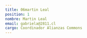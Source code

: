 ```yaml
---
title: 06martin Leal
position: 1
nombre: Martin Leal
email: gabriela@2811.cl
cargo: Coordinador Alianzas Commons
---
```


